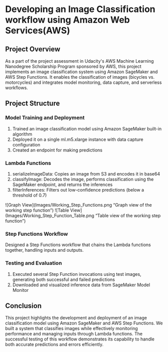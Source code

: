 # Developing an Image Classification workflow using Amazon Web Services(AWS)

## Project Overview
As a part of the project assessment in Udacity's AWS Machine Learning Nanodegree Scholarship Program sponsored by AWS, this project implements an image classification system using Amazon SageMaker and AWS Step Functions. It enables the classification of images (bicycles vs. motorcycles) and integrates model monitoring, data capture, and serverless workflows.

## Project Structure
### Model Training and Deployment
1. Trained an image classification model using Amazon SageMaker built-in algorithm
2. Deployed it on a single ml.m5.xlarge instance with data capture configuration
3. Created an endpoint for making predictions

### Lambda Functions
1. serializeImageData: Copies an image from S3 and encodes it in base64
2. classifyImage: Decodes the image, performs classification using the SageMaker endpoint, and returns the inferences
3. filterInferences: Filters out low-confidence predictions (below a threshold of 0.7)

![Graph View](Images/Working_Step_Functions.png “Graph view of the working step function”)
![Table View](Images/Working_Step_Function_Table.png “Table view of the working step function”)

### Step Functions Workflow
Designed a Step Functions workflow that chains the Lambda functions together, handling inputs and outputs.

### Testing and Evaluation
1. Executed several Step Function invocations using test images, generating both successful and failed predictions
2. Downloaded and visualized inference data from SageMaker Model Monitor

## Conclusion
This project highlights the development and deployment of an image classification model using Amazon SageMaker and AWS Step Functions. We built a system that classifies images while effectively monitoring performance and managing inputs through Lambda functions. The successful testing of this workflow demonstrates its capability to handle both accurate predictions and errors efficiently.
